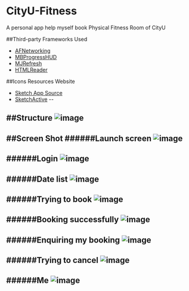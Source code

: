 # CityU-Fitness
A personal app help myself book Physical Fitness Room of CityU

##Third-party Frameworks Used
* [AFNetworking](https://github.com/AFNetworking/AFNetworking)
* [MBProgressHUD](https://github.com/jdg/MBProgressHUD)
* [MJRefresh](https://github.com/CoderMJLee/MJRefresh)
* [HTMLReader](https://github.com/nolanw/HTMLReader)

##Icons Resources Website
* [Sketch App Source](http://www.sketchappsources.com/)
* [SketchActive](http://aegeank.com/sketchactive/)
--

##Structure
![image](https://github.com/brookgao/CityU-Fitness/blob/master/ScreenShot/Structure.png)
--

##Screen Shot
######Launch screen
![image](https://github.com/brookgao/CityU-Fitness/blob/master/ScreenShot/1_launch.png)
--

######Login 
![image](https://github.com/brookgao/CityU-Fitness/blob/master/ScreenShot/2_login.png)
--

######Date list
![image](https://github.com/brookgao/CityU-Fitness/blob/master/ScreenShot/3_booingDate.png)
--

######Trying to book
![image](https://github.com/brookgao/CityU-Fitness/blob/master/ScreenShot/4_tryToBooking.png)
--

######Booking successfully
![image](https://github.com/brookgao/CityU-Fitness/blob/master/ScreenShot/5_booingSuccess.png)
--

######Enquiring my booking
![image](https://github.com/brookgao/CityU-Fitness/blob/master/ScreenShot/6_enquire.png)
--

######Trying to cancel
![image](https://github.com/brookgao/CityU-Fitness/blob/master/ScreenShot/7_cancelBooking.png)
--

######Me
![image](https://github.com/brookgao/CityU-Fitness/blob/master/ScreenShot/8_me.png)
--
